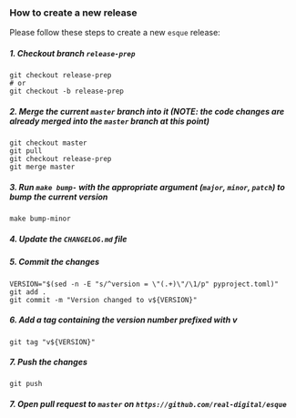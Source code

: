 ### How to create a new release

Please follow these steps to create a new `esque` release:

##### 1. Checkout branch `release-prep`
```shell script
git checkout release-prep
# or
git checkout -b release-prep
```
##### 2. Merge the current `master` branch into it (NOTE: the code changes are already merged into the `master` branch at this point)
```shell script
git checkout master
git pull
git checkout release-prep
git merge master
```
##### 3. Run `make bump-` with the appropriate argument (`major`, `minor`, `patch`) to bump the current version
```shell script
make bump-minor
```
##### 4. Update the `CHANGELOG.md` file
##### 5. Commit the changes 
```shell script
VERSION="$(sed -n -E "s/^version = \"(.+)\"/\1/p" pyproject.toml)"
git add .
git commit -m "Version changed to v${VERSION}"
```
##### 6. Add a tag containing the version number **prefixed with v**
```shell script
git tag "v${VERSION}"
```
##### 7. Push the changes
```shell script
git push
```
##### 7. Open pull request to `master` on `https://github.com/real-digital/esque`
